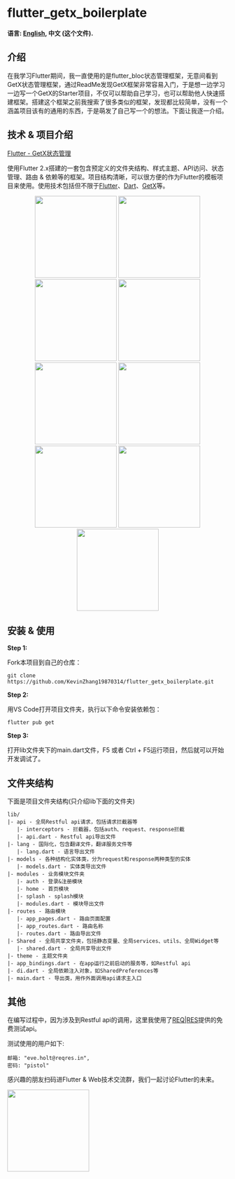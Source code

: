 # flutter_getx_boilerplate

**语言: [English](README.md), 中文 (这个文件).**

## 介绍

在我学习Flutter期间，我一直使用的是flutter_bloc状态管理框架，无意间看到GetX状态管理框架，通过ReadMe发现GetX框架非常容易入门，于是想一边学习一边写一个GetX的Starter项目，不仅可以帮助自己学习，也可以帮助他人快速搭建框架。搭建这个框架之前我搜索了很多类似的框架，发现都比较简单，没有一个涵盖项目该有的通用的东西，于是萌发了自己写一个的想法。下面让我逐一介绍。

## 技术 & 项目介绍

[Flutter - GetX状态管理](https://juejin.cn/post/6950514701969129486)

使用Flutter 2.x搭建的一套包含预定义的文件夹结构、样式主题、API访问、状态管理、路由 & 依赖等的框架。项目结构清晰，可以很方便的作为Flutter的模板项目来使用。使用技术包括但不限于[Flutter](https://flutter.cn/)、[Dart](https://dart.dev/)、[GetX](https://pub.dev/packages/get)等。

<p align='center'>
    <img src="https://github.com/KevinZhang19870314/flutter_getx_boilerplate/blob/master/assets/screenshot/2.jpg" width="187" heght="333" />
    <img src="https://github.com/KevinZhang19870314/flutter_getx_boilerplate/blob/master/assets/screenshot/3.jpg" width="187" heght="333" />
    <img src="https://github.com/KevinZhang19870314/flutter_getx_boilerplate/blob/master/assets/screenshot/4.jpg" width="187" heght="333" />
    <img src="https://github.com/KevinZhang19870314/flutter_getx_boilerplate/blob/master/assets/screenshot/5.jpg" width="187" heght="333" />
    <img src="https://github.com/KevinZhang19870314/flutter_getx_boilerplate/blob/master/assets/screenshot/6.jpg" width="187" heght="333" />
    <img src="https://github.com/KevinZhang19870314/flutter_getx_boilerplate/blob/master/assets/screenshot/7.jpg" width="187" heght="333" />
    <img src="https://github.com/KevinZhang19870314/flutter_getx_boilerplate/blob/master/assets/screenshot/8.jpg" width="187" heght="333" />
    <img src="https://github.com/KevinZhang19870314/flutter_getx_boilerplate/blob/master/assets/screenshot/9.jpg" width="187" heght="333" />
    <img src="https://github.com/KevinZhang19870314/flutter_getx_boilerplate/blob/master/assets/screenshot/chat.gif" width="187" heght="333" />
</p>

## 安装 & 使用

**Step 1:**

Fork本项目到自己的仓库：

```
git clone https://github.com/KevinZhang19870314/flutter_getx_boilerplate.git
```

**Step 2:**

用VS Code打开项目文件夹，执行以下命令安装依赖包：

```
flutter pub get
```

**Step 3:**

打开lib文件夹下的main.dart文件，F5 或者 Ctrl + F5运行项目，然后就可以开始开发调试了。

## 文件夹结构

下面是项目文件夹结构(只介绍lib下面的文件夹)

```
lib/
|- api - 全局Restful api请求，包括请求拦截器等
   |- interceptors - 拦截器，包括auth、request、response拦截
   |- api.dart - Restful api导出文件
|- lang - 国际化，包含翻译文件，翻译服务文件等
   |- lang.dart - 语言导出文件
|- models - 各种结构化实体类，分为request和response两种类型的实体
   |- models.dart - 实体类导出文件
|- modules - 业务模块文件夹
   |- auth - 登录&注册模块
   |- home - 首页模块
   |- splash - splash模块
   |- modules.dart - 模块导出文件
|- routes - 路由模块
   |- app_pages.dart - 路由页面配置
   |- app_routes.dart - 路由名称
   |- routes.dart - 路由导出文件
|- Shared - 全局共享文件夹，包括静态变量、全局services、utils、全局Widget等
   |- shared.dart - 全局共享导出文件
|- theme - 主题文件夹
|- app_bindings.dart - 在app运行之前启动的服务等，如Restful api
|- di.dart - 全局依赖注入对象，如SharedPreferences等
|- main.dart - 导出类，用作外面调用api请求主入口
```

## 其他

在编写过程中，因为涉及到Restful api的调用，这里我使用了[REQ|RES](https://reqres.in/)提供的免费测试api。

测试使用的用户如下:
  
    邮箱: "eve.holt@reqres.in",
    密码: "pistol"

感兴趣的朋友扫码进Flutter & Web技术交流群，我们一起讨论Flutter的未来。

<img src="https://github.com/KevinZhang19870314/flutter_getx_boilerplate/blob/master/assets/screenshot/weixin.png" width="187" heght="333" />